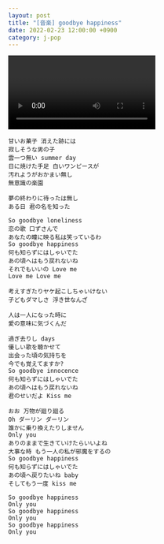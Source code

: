```yaml
---
layout: post
title: "[音楽] goodbye happiness"
date: 2022-02-23 12:00:00 +0900
category: j-pop
---
```


<div class="video-container">
    <video id="player" class="video-js vjs-default-skin vjs-big-play-centered" data-json="/public/json/j-pop/goodbye happiness.json"></video>
</div>

```
甘いお菓子 消えた跡には
寂しそうな男の子
雲一つ無い summer day
日に焼けた手足 白いワンピースが
汚れようがおかまい無し
無意識の楽園

夢の終わりに待ったは無し
ある日 君の名を知った

So goodbye loneliness
恋の歌 口ずさんで
あなたの瞳に映る私は笑っているわ
So goodbye happiness
何も知らずにはしゃいでた
あの頃へはもう戻れないね
それでもいいの Love me
Love me Love me

考えすぎたりヤケ起こしちゃいけない
子どもダマしさ 浮き世なんざ

人は一人になった時に
愛の意味に気づくんだ

過ぎ去りし days
優しい歌を聴かせて
出会った頃の気持ちを
今でも覚えてますか?
So goodbye innocence
何も知らずにはしゃいでた
あの頃へはもう戻れないね
君のせいだよ Kiss me

おお 万物が廻り廻る
Oh ダーリン ダーリン
誰かに乗り換えたりしません
Only you
ありのままで生きていけたらいいよね
大事な時 もう一人の私が邪魔をするの
So goodbye happiness
何も知らずにはしゃいでた
あの頃へ戻りたいね baby
そしてもう一度 kiss me

So goodbye happiness
Only you
So goodbye happiness
Only you
So goodbye happiness
Only you

```
